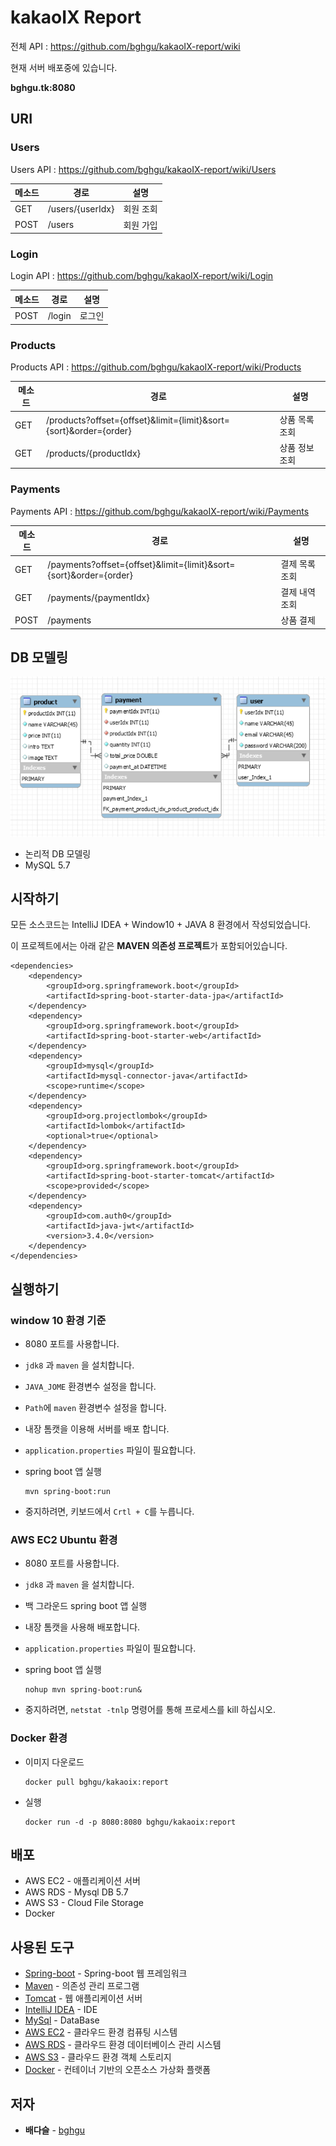 # kakaoIX Report

전체 API : https://github.com/bghgu/kakaoIX-report/wiki

현재 서버 배포중에 있습니다.

**bghgu.tk:8080**

## URI

### Users

Users API : https://github.com/bghgu/kakaoIX-report/wiki/Users

| 메소드 | 경로             | 설명      |
| ------ | ---------------- | --------- |
| GET    | /users/{userIdx} | 회원 조회 |
| POST   | /users           | 회원 가입 |

### Login

Login API : https://github.com/bghgu/kakaoIX-report/wiki/Login

| 메소드 | 경로   | 설명   |
| ------ | ------ | ------ |
| POST   | /login | 로그인 |

### Products

Products API : https://github.com/bghgu/kakaoIX-report/wiki/Products

| 메소드 | 경로                                                         | 설명           |
| ------ | ------------------------------------------------------------ | -------------- |
| GET    | /products?offset={offset}&limit={limit}&sort={sort}&order={order} | 상품 목록 조회 |
| GET    | /products/{productIdx}                                       | 상품 정보 조회 |

### Payments

Payments API : https://github.com/bghgu/kakaoIX-report/wiki/Payments

| 메소드 | 경로                                                         | 설명           |
| ------ | ------------------------------------------------------------ | -------------- |
| GET    | /payments?offset={offset}&limit={limit}&sort={sort}&order={order} | 결제 목록 조회 |
| GET    | /payments/{paymentIdx}                                       | 결제 내역 조회 |
| POST   | /payments                                                    | 상품 결제      |

## DB 모델링

![db.jpg](https://github.com/bghgu/kakaoIX-report/blob/develop/image/db.jpg)

- 논리적 DB 모델링
- MySQL 5.7

## 시작하기

모든 소스코드는 IntelliJ IDEA + Window10 + JAVA 8 환경에서 작성되었습니다.

이 프로젝트에서는 아래 같은 **MAVEN 의존성 프로젝트**가 포함되어있습니다. 

```
<dependencies>
	<dependency>
		<groupId>org.springframework.boot</groupId>
		<artifactId>spring-boot-starter-data-jpa</artifactId>
	</dependency>
	<dependency>
		<groupId>org.springframework.boot</groupId>
		<artifactId>spring-boot-starter-web</artifactId>
	</dependency>
	<dependency>
		<groupId>mysql</groupId>
		<artifactId>mysql-connector-java</artifactId>
		<scope>runtime</scope>
	</dependency>
	<dependency>
		<groupId>org.projectlombok</groupId>
		<artifactId>lombok</artifactId>
		<optional>true</optional>
	</dependency>
	<dependency>
		<groupId>org.springframework.boot</groupId>
		<artifactId>spring-boot-starter-tomcat</artifactId>
		<scope>provided</scope>
	</dependency>
	<dependency>
		<groupId>com.auth0</groupId>
		<artifactId>java-jwt</artifactId>
		<version>3.4.0</version>
	</dependency>
</dependencies>
```

## 실행하기

### window 10 환경 기준

- 8080 포트를 사용합니다.

- `jdk8` 과 `maven` 을 설치합니다.

- `JAVA_JOME` 환경변수 설정을 합니다.

- `Path`에 `maven` 환경변수 설정을 합니다.

- 내장 톰캣을 이용해 서버를 배포 합니다.

- `application.properties` 파일이 필요합니다.

- spring boot 앱 실행

  ```
  mvn spring-boot:run
  ```

- 중지하려면, 키보드에서 `Crtl + C`를 누릅니다.

### AWS EC2 Ubuntu 환경

* 8080 포트를 사용합니다.

- `jdk8` 과 `maven` 을 설치합니다.

- 백 그라운드 spring boot 앱 실행

- 내장 톰캣을 사용해 배포합니다.

- `application.properties` 파일이 필요합니다.

- spring boot 앱 실행

  ```
  nohup mvn spring-boot:run&
  ```

- 중지하려면,  `netstat -tnlp` 명령어를 통해 프로세스를 kill 하십시오.

### Docker 환경

* 이미지 다운로드

  ```
  docker pull bghgu/kakaoix:report
  ```

* 실행

  ```
  docker run -d -p 8080:8080 bghgu/kakaoix:report
  ```

## 배포

- AWS EC2 - 애플리케이션 서버
- AWS RDS - Mysql DB 5.7
- AWS S3 - Cloud File Storage
- Docker

## 사용된 도구

- [Spring-boot](https://projects.spring.io/spring-boot/) - Spring-boot 웹 프레임워크
- [Maven](https://maven.apache.org/) - 의존성 관리 프로그램
- [Tomcat](http://tomcat.apache.org/) - 웹 애플리케이션 서버
- [IntelliJ IDEA](https://www.jetbrains.com/idea/) - IDE
- [MySql](https://www.mysql.com/) - DataBase
- [AWS EC2](https://aws.amazon.com/ko/ec2/?sc_channel=PS&sc_campaign=acquisition_KR&sc_publisher=google&sc_medium=english_ec2_b&sc_content=ec2_e&sc_detail=aws%20ec2&sc_category=ec2&sc_segment=177228231544&sc_matchtype=e&sc_country=KR&s_kwcid=AL!4422!3!177228231544!e!!g!!aws%20ec2&ef_id=WkRozwAAAnO-lPWy:20180412120123:s) - 클라우드 환경 컴퓨팅 시스템
- [AWS RDS](https://aws.amazon.com/ko/rds/) - 클라우드 환경 데이터베이스 관리 시스템
- [AWS S3](https://aws.amazon.com/ko/s3/) - 클라우드 환경 객체 스토리지
- [Docker](https://www.docker.com/) - 컨테이너 기반의 오픈소스 가상화 플랫폼

## 저자

- **배다슬** - [bghgu](https://github.com/bghgu)
